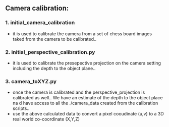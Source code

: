 ## Camera calibration:

### 1. initial_camera_calibration
- it is used to calibrate the camera from a set of chess board images taked from the camera to be calibrated..


### 2. initial_perspective_calibration.py
- it is used to calibrate the presepective projection on the camera setting including the depth to the object plane..

### 3. camera_toXYZ.py
- once the camera is calibrated and the perspective_projection is calibrated as well.. We have an estimate of the depth to the object place na d have access to all the ./camera_data created from the calibration scripts..
- use the above calculated data to convert a pixel cooudinate (u,v) to a 3D real world co-coordinate (X,Y,Z)